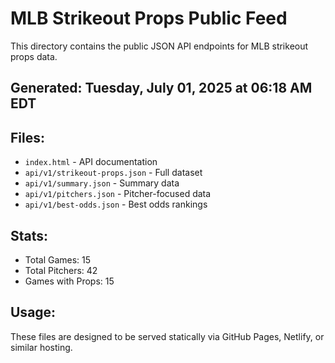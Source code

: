 # MLB Strikeout Props Public Feed

This directory contains the public JSON API endpoints for MLB strikeout props data.

## Generated: Tuesday, July 01, 2025 at 06:18 AM EDT

## Files:
- `index.html` - API documentation
- `api/v1/strikeout-props.json` - Full dataset
- `api/v1/summary.json` - Summary data
- `api/v1/pitchers.json` - Pitcher-focused data  
- `api/v1/best-odds.json` - Best odds rankings

## Stats:
- Total Games: 15
- Total Pitchers: 42
- Games with Props: 15

## Usage:
These files are designed to be served statically via GitHub Pages, Netlify, or similar hosting.
